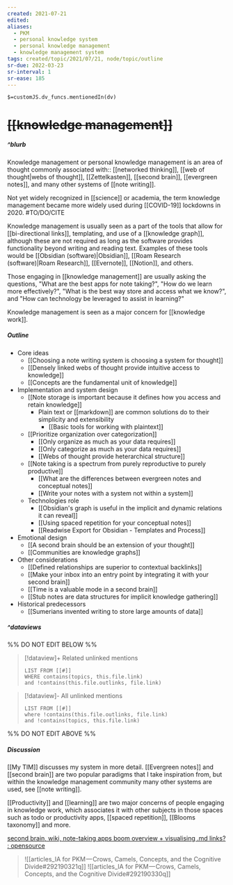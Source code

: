 ```yaml
---
created: 2021-07-21
edited: 
aliases:
  - PKM
  - personal knowledge system
  - personal knowledge management
  - knowledge management system
tags: created/topic/2021/07/21, node/topic/outline
sr-due: 2022-03-23
sr-interval: 1
sr-ease: 185
---
```

`$=customJS.dv_funcs.mentionedIn(dv)`

# <s class="topic-title">[[knowledge management]]</s>

##### ^blurb

Knowledge management or personal knowledge management is an area of thought commonly associated
with:: [[networked thinking]], [[web of thought|webs of thought]], [[Zettelkasten]], [[second brain]], [[evergreen notes]],
and many other systems of [[note writing]].

Not yet widely recognized in [[science]] or academia,
the term knowledge management became more widely used during [[COVID-19]] lockdowns in 2020. #TO/DO/CITE 

Knowledge management is usually seen as a part of the tools that allow for [[bi-directional links]], templating, and use of a [[knowledge graph]], although these are not required as long as the software provides functionality beyond writing and reading text.
Examples of these tools would be [[Obsidian (software)|Obsidian]], [[Roam Research (software)|Roam Research]], [[Evernote]], [[Notion]], and others.

Those engaging in [[knowledge management]] are usually asking the questions, "What are the best apps for note taking?", "How do we learn more effectively?", "What is the best way store and access what we know?", and "How can technology be leveraged to assist in learning?"

Knowledge management is seen as a major concern for [[knowledge work]].

##### Outline

- Core ideas
	- [[Choosing a note writing system is choosing a system for thought]]
	- [[Densely linked webs of thought provide intuitive access to knowledge]]
	- [[Concepts are the fundamental unit of knowledge]]
- Implementation and system design
	- [[Note storage is important because it defines how you access and retain knowledge]]
		- Plain text or [[markdown]] are common solutions do to their simplicity and extensibility
			- [[Basic tools for working with plaintext]]
	- [[Prioritize organization over categorization]]
		- [[Only organize as much as your data requires]]
		- [[Only categorize as much as your data requires]]
		- [[Webs of thought provide heterarchical structure]]
	- [[Note taking is a spectrum from purely reproductive to purely productive]]
		- [[What are the differences between evergreen notes and conceptual notes]]
		- [[Write your notes with a system not within a system]]
	- Technologies role
		- [[Obsidian's graph is useful in the implicit and dynamic relations it can reveal]]
		- [[Using spaced repetition for your conceptual notes]]
		- [[Readwise Export for Obsidian - Templates and Process]]
- Emotional design
	- [[A second brain should be an extension of your thought]]
	- [[Communities are knowledge graphs]]
- Other considerations
	- [[Defined relationships are superior to contextual backlinks]]
	- [[Make your inbox into an entry point by integrating it with your second brain]]
	- [[Time is a valuable mode in a second brain]]
	- [[Stub notes are data structures for implicit knowledge gathering]]
- Historical predecessors
	- [[Sumerians invented writing to store large amounts of data]]

##### ^dataviews

%% DO NOT EDIT BELOW %%
> [!dataview]+ Related unlinked mentions
> ```dataview
> LIST FROM [[#]]
> WHERE contains(topics, this.file.link)
> and !contains(this.file.outlinks, file.link)
> ```
 
> [!dataview]- All unlinked mentions
> ```dataview
> LIST FROM [[#]]
> where !contains(this.file.outlinks, file.link)
> and !contains(topics, this.file.link)
> ```

%% DO NOT EDIT ABOVE %%

##### Discussion

[[My TIM]] discusses my system in more detail.
[[Evergreen notes]] and [[second brain]] are two popular paradigms that I take inspiration from, but within the knowledge management community many other systems are used, see [[note writing]].

[[Productivity]] and [[learning]] are two major concerns of people engaging in knowledge work, which associates it with other subjects in those spaces such as todo or productivity apps, [[spaced repetition]], [[Blooms taxonomy]] and more.

[second brain, wiki, note-taking apps boom overview + visualising .md links? : opensource](https://www.reddit.com/r/opensource/comments/gsxeys/second_brain_wiki_notetaking_apps_boom_overview/)

> ![[articles_IA for PKM — Crows, Camels, Concepts, and the Cognitive Divide#292190321q]]
> ![[articles_IA for PKM — Crows, Camels, Concepts, and the Cognitive Divide#292190330q]]
